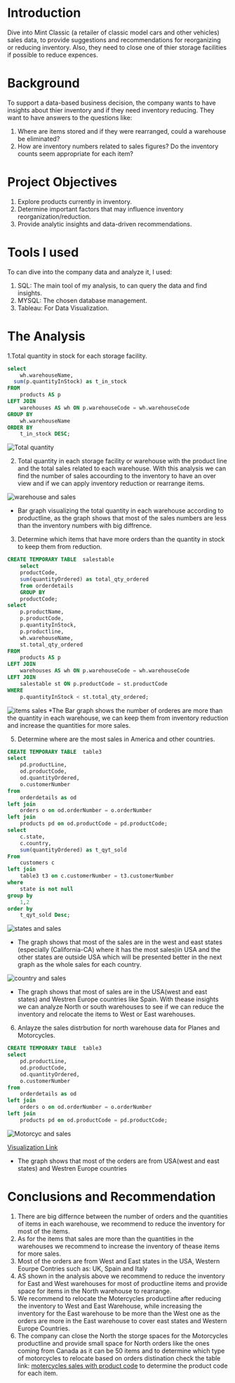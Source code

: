 # Introduction
Dive into Mint Classic (a retailer of classic model cars and other vehicles) sales data, to provide suggestions and recommendations for reorganizing or reducing inventory. Also, they need to close one of thier storage facilities if possible to reduce expences.

# Background
To support a data-based business decision, the company wants to have insights about thier inventory and if they need inventory reducing. They want to have answers to the questions like:
1. Where are items stored and if they were rearranged, could a warehouse be eliminated?
2. How are inventory numbers related to sales figures? Do the inventory counts seem appropriate for each item?

# Project Objectives
1. Explore products currently in inventory.
2. Determine important factors that may influence inventory reorganization/reduction.
3. Provide analytic insights and data-driven recommendations.

# Tools I used
To can dive into the company data and analyze it, I used:
1. SQL: The main tool of my analysis, to can query the data and find insights.
2. MYSQL: The chosen database management.
3. Tableau: For Data Visualization.

# The Analysis
1.Total quantity in stock for each storage facility.
```sql
select
	wh.warehouseName,
  sum(p.quantityInStock) as t_in_stock
FROM
    products AS p
LEFT JOIN
    warehouses AS wh ON p.warehouseCode = wh.warehouseCode
GROUP BY
    wh.warehouseName
ORDER BY
    t_in_stock DESC;
```
![Total quantity](Capture111.PNG)

2. Total quantity in each storage facility or warehouse with the product line and the total sales related to each warehouse. With this analysis we can find the number of sales accourding to the inventory to have an over view and if we can apply inventory reduction or rearrange items.

![warehouse and sales](Sheet2.png)
* Bar graph visualizing the total quantity in each warehouse according to productline, as the graph shows that most of the sales numbers are less than the inventory numbers with big diffrence.

3. Determine which items that have more orders than the quantity in stock to keep them from reduction.
```sql
CREATE TEMPORARY TABLE  salestable 
    select 
    productCode,
    sum(quantityOrdered) as total_qty_ordered
    from orderdetails
    GROUP BY
    productCode;
select 
    p.productName,
    p.productCode,
    p.quantityInStock,
    p.productline,
    wh.warehouseName,
    st.total_qty_ordered
FROM
    products AS p
LEFT JOIN
    warehouses AS wh ON p.warehouseCode = wh.warehouseCode
LEFT JOIN
    salestable st ON p.productCode = st.productCode
WHERE
    p.quantityInStock < st.total_qty_ordered;
```
![items sales](Sheet1.png)
*The Bar graph shows the number of orderes are more than the quantity in each warehouse, we can keep them from inventory reduction and increase the quantities for more sales.

5. Determine where are the most sales in America and other countries.
```sql
CREATE TEMPORARY TABLE  table3 
select 
    pd.productLine,
    od.productCode,
    od.quantityOrdered,
    o.customerNumber
from 
	orderdetails as od
left join
	orders o on od.orderNumber = o.orderNumber
left join
	products pd on od.productCode = pd.productCode;
select
    c.state,
    c.country,
    sum(quantityOrdered) as t_qyt_sold
From
	customers c
left join
	table3 t3 on c.customerNumber = t3.customerNumber
where 
	state is not null
group by
	1,2
order by 
	t_qyt_sold Desc;
```
![states and sales](Sheet3.png)
* The graph shows that most of the sales are in the west and east states (especially (California-CA) where it has the most sales)in USA and the other states are outside USA which will be presented better in the next graph as the whole sales for each country.

![country and sales](sales_per_country3.png)
* The graph shows that most of sales are in the USA(west and east states) and Westren Europe countries like Spain. With thease insights we can analyze North or south warehouses to see if we can reduce the inventory and relocate the items to West or East warehouses.

6. Anlayze the sales distrbution for north warehouse data for Planes and Motorcycles.

```sql
CREATE TEMPORARY TABLE  table3 
select 
    pd.productLine,
    od.productCode,
    od.quantityOrdered,
    o.customerNumber
from 
	orderdetails as od
left join
	orders o on od.orderNumber = o.orderNumber
left join
	products pd on od.productCode = pd.productCode;
```
![Motorcyc and sales](Motorcycles_Sales.png)

[Visualization Link](https://public.tableau.com/views/SalesDistributionforNorthWarehouse/Sheet1?:language=en-US&:sid=&:redirect=auth&:display_count=n&:origin=viz_share_link)
* The graph shows that most of the orders are from USA(west and east states) and Westren Europe countries

# Conclusions and Recommendation
1. There are big differnce between the number of orders and the quantities of items in each warehouse, we recommend to reduce the inventory for most of the items.
2. As for the items that sales are more than the quantities in the warehouses we recommend to increase the inventory of thease items for more sales.
3. Most of the orders are from West and East states in the USA, Western Eourpe Contries such as: UK, Spain and Italy
4. AS shown in the analysis above we recommend to reduce the inventory for East and West warehouses for most of productline items and provide space for items in the North warehouse to rearrange.
5. We recommend to relocate the Motercycles productline after reducing the inventory to West and East Warehouse, while increasing the inventory for the East warehouse to be more than the West one as the orders are more in the East warehouse to cover east states and Western Europe Countries.
6. The company can close the North the storge spaces for the Motorcycles productline and provide small space for North orders like the ones coming from Canada as it can be 50 items and to determine which type of motorcycles to relocate based on orders distination check the table link:
[motercycles sales with product code](motorcycle_sales_with_productcode.csv) to determine the product code for each item.

